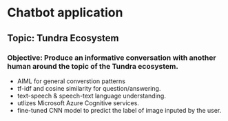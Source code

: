 # Chatbot application
## Topic: Tundra Ecosystem 
### Objective: Produce an informative conversation with another human around the topic of the Tundra ecosystem.
* AIML for general converstion patterns
* tf-idf and cosine similarity for question/answering.
* text-speech & speech-text language understanding.
* utlizes Microsoft Azure Cognitive services.
* fine-tuned CNN model to predict the label of image inputed by the user.
          
